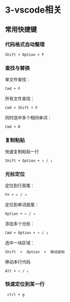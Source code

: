 # 3-vscode相关
## **常用快捷键**
### **代码格式自动整理**

```html
Shift + Option + F
```

### **查找与替换**

单文件查找：

```html
Cmd + F
```

所有文件查找：

```html
Cmd + Shift + F
```

同时选中多个相同单词：

```html
Cmd + D
```

### **复制粘贴**

快速复制粘贴一行

```html
Shift + Option + ↑ / ↓
```

### **光标定位**

定位到行首尾：

```html
Fn + ← / → 
```

定位到单词首尾：

```html
Option + ← / → 
```

添加多个光标：

```html
Cmd + Option + ↑ / ↓
```

选中一块区域：

```html
Shift  +  Option  +  拖动鼠标
```

移动本行代码
```html
Alt + ↑ / ↓
```

### **快速定位到某一行**
```html
 ctrl + g
```
